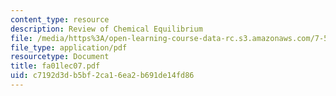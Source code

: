 ```yaml
---
content_type: resource
description: Review of Chemical Equilibrium
file: /media/https%3A/open-learning-course-data-rc.s3.amazonaws.com/7-51-graduate-biochemistry-fall-2001/c7192d3db5bf2ca16ea2b691de14fd86_fa01lec07.pdf
file_type: application/pdf
resourcetype: Document
title: fa01lec07.pdf
uid: c7192d3d-b5bf-2ca1-6ea2-b691de14fd86
---
```

